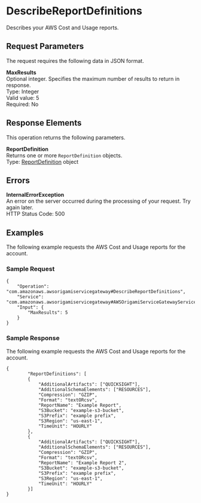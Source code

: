 # DescribeReportDefinitions<a name="describe-report-definitions"></a>

Describes your AWS Cost and Usage reports\.

## Request Parameters<a name="describe-report-definitions-request-parameters"></a>

The request requires the following data in JSON format\.

**MaxResults**  
Optional integer\. Specifies the maximum number of results to return in response\.   
Type: Integer  
Valid value: 5  
Required: No

## Response Elements<a name="describe-report-definitions-responses"></a>

This operation returns the following parameters\.

**ReportDefinition**  
Returns one or more `ReportDefinition` objects\.  
Type: [ReportDefinition](report-definition.md) object

## Errors<a name="describe-report-definitions-errors"></a>

**InternalErrorException**  
An error on the server occurred during the processing of your request\. Try again later\.  
HTTP Status Code: 500

## Examples<a name="describe-report-definitions-examples"></a>

The following example requests the AWS Cost and Usage reports for the account\.

### Sample Request<a name="describe-report-definitions-examples-sample-request"></a>

```
{
    "Operation": "com.amazonaws.awsorigamiservicegateway#DescribeReportDefinitions",
    "Service": "com.amazonaws.awsorigamiservicegateway#AWSOrigamiServiceGatewayService",
    "Input": {
        "MaxResults": 5
    }
}
```

### Sample Response<a name="describe-report-definitions-examples-sample-response"></a>

The following example requests the AWS Cost and Usage reports for the account\.

```
{
        "ReportDefinitions": [
        {
            "AdditionalArtifacts": ["QUICKSIGHT"],
            "AdditionalSchemaElements": ["RESOURCES"],
            "Compression": "GZIP",
            "Format": "textORcsv",
            "ReportName": "Example Report",
            "S3Bucket": "example-s3-bucket",
            "S3Prefix": "example prefix",
            "S3Region": "us-east-1",
            "TimeUnit": "HOURLY"
        },
        {
            "AdditionalArtifacts": ["QUICKSIGHT"],
            "AdditionalSchemaElements": ["RESOURCES"],
            "Compression": "GZIP",
            "Format": "textORcsv",
            "ReportName": "Example Report 2",
            "S3Bucket": "example-s3-bucket",
            "S3Prefix": "example prefix",
            "S3Region": "us-east-1",
            "TimeUnit": "HOURLY"
        }]
}
```